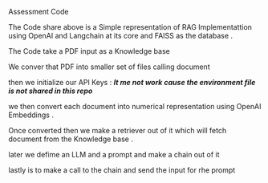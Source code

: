 Assessment Code

The Code share above is a Simple representation of RAG Implementattion using OpenAI and Langchain at its core and FAISS as the database . 

The Code take a PDF input as a Knowledge base

We conver that PDF into smaller set of files calling document 

then we initialize our API Keys : ***It me not work cause the environment file is not shared in this repo***

we then convert each document into numerical representation using OpenAI Embeddings . 

Once converted then we make a retriever out of it which will fetch document from the Knowledge base . 

later we defime an LLM and a prompt and make a chain out of it 

lastly is to make a call to the chain and send the input for rhe prompt 


